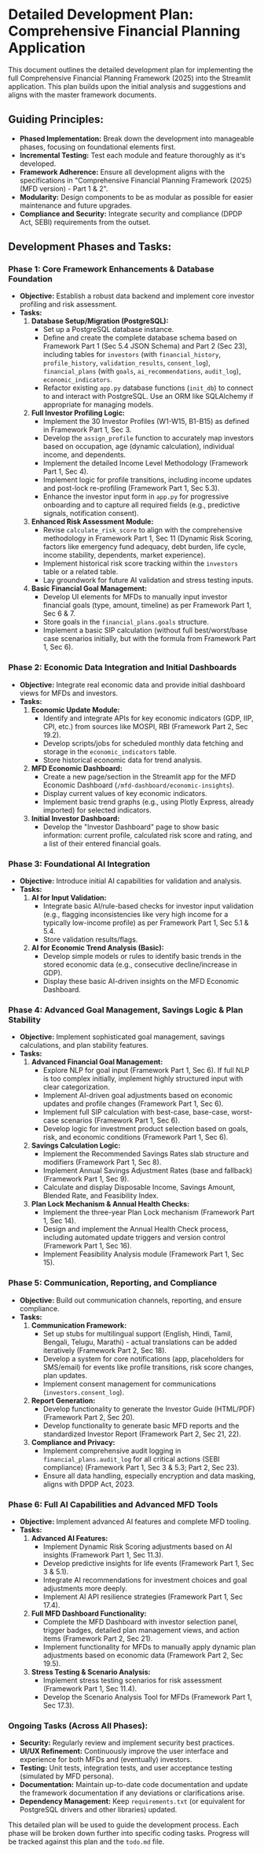 # Detailed Development Plan: Comprehensive Financial Planning Application

This document outlines the detailed development plan for implementing the full Comprehensive Financial Planning Framework (2025) into the Streamlit application. This plan builds upon the initial analysis and suggestions and aligns with the master framework documents.

## Guiding Principles:

*   **Phased Implementation:** Break down the development into manageable phases, focusing on foundational elements first.
*   **Incremental Testing:** Test each module and feature thoroughly as it's developed.
*   **Framework Adherence:** Ensure all development aligns with the specifications in "Comprehensive Financial Planning Framework (2025) (MFD version) - Part 1 & 2".
*   **Modularity:** Design components to be as modular as possible for easier maintenance and future upgrades.
*   **Compliance and Security:** Integrate security and compliance (DPDP Act, SEBI) requirements from the outset.

## Development Phases and Tasks:

### Phase 1: Core Framework Enhancements & Database Foundation

*   **Objective:** Establish a robust data backend and implement core investor profiling and risk assessment.
*   **Tasks:**
    1.  **Database Setup/Migration (PostgreSQL):**
        *   Set up a PostgreSQL database instance.
        *   Define and create the complete database schema based on Framework Part 1 (Sec 5.4 JSON Schema) and Part 2 (Sec 23), including tables for `investors` (with `financial_history`, `profile_history`, `validation_results`, `consent_log`), `financial_plans` (with `goals`, `ai_recommendations`, `audit_log`), `economic_indicators`.
        *   Refactor existing `app.py` database functions (`init_db`) to connect to and interact with PostgreSQL. Use an ORM like SQLAlchemy if appropriate for managing models.
    2.  **Full Investor Profiling Logic:**
        *   Implement the 30 Investor Profiles (W1-W15, B1-B15) as defined in Framework Part 1, Sec 3.
        *   Develop the `assign_profile` function to accurately map investors based on occupation, age (dynamic calculation), individual income, and dependents.
        *   Implement the detailed Income Level Methodology (Framework Part 1, Sec 4).
        *   Implement logic for profile transitions, including income updates and post-lock re-profiling (Framework Part 1, Sec 5.3).
        *   Enhance the investor input form in `app.py` for progressive onboarding and to capture all required fields (e.g., predictive signals, notification consent).
    3.  **Enhanced Risk Assessment Module:**
        *   Revise `calculate_risk_score` to align with the comprehensive methodology in Framework Part 1, Sec 11 (Dynamic Risk Scoring, factors like emergency fund adequacy, debt burden, life cycle, income stability, dependents, market experience).
        *   Implement historical risk score tracking within the `investors` table or a related table.
        *   Lay groundwork for future AI validation and stress testing inputs.
    4.  **Basic Financial Goal Management:**
        *   Develop UI elements for MFDs to manually input investor financial goals (type, amount, timeline) as per Framework Part 1, Sec 6 & 7.
        *   Store goals in the `financial_plans.goals` structure.
        *   Implement a basic SIP calculation (without full best/worst/base case scenarios initially, but with the formula from Framework Part 1, Sec 6).

### Phase 2: Economic Data Integration and Initial Dashboards

*   **Objective:** Integrate real economic data and provide initial dashboard views for MFDs and investors.
*   **Tasks:**
    1.  **Economic Update Module:**
        *   Identify and integrate APIs for key economic indicators (GDP, IIP, CPI, etc.) from sources like MOSPI, RBI (Framework Part 2, Sec 19.2).
        *   Develop scripts/jobs for scheduled monthly data fetching and storage in the `economic_indicators` table.
        *   Store historical economic data for trend analysis.
    2.  **MFD Economic Dashboard:**
        *   Create a new page/section in the Streamlit app for the MFD Economic Dashboard (`/mfd-dashboard/economic-insights`).
        *   Display current values of key economic indicators.
        *   Implement basic trend graphs (e.g., using Plotly Express, already imported) for selected indicators.
    3.  **Initial Investor Dashboard:**
        *   Develop the "Investor Dashboard" page to show basic information: current profile, calculated risk score and rating, and a list of their entered financial goals.

### Phase 3: Foundational AI Integration

*   **Objective:** Introduce initial AI capabilities for validation and analysis.
*   **Tasks:**
    1.  **AI for Input Validation:**
        *   Integrate basic AI/rule-based checks for investor input validation (e.g., flagging inconsistencies like very high income for a typically low-income profile) as per Framework Part 1, Sec 5.1 & 5.4.
        *   Store validation results/flags.
    2.  **AI for Economic Trend Analysis (Basic):**
        *   Develop simple models or rules to identify basic trends in the stored economic data (e.g., consecutive decline/increase in GDP).
        *   Display these basic AI-driven insights on the MFD Economic Dashboard.

### Phase 4: Advanced Goal Management, Savings Logic & Plan Stability

*   **Objective:** Implement sophisticated goal management, savings calculations, and plan stability features.
*   **Tasks:**
    1.  **Advanced Financial Goal Management:**
        *   Explore NLP for goal input (Framework Part 1, Sec 6). If full NLP is too complex initially, implement highly structured input with clear categorization.
        *   Implement AI-driven goal adjustments based on economic updates and profile changes (Framework Part 1, Sec 6).
        *   Implement full SIP calculation with best-case, base-case, worst-case scenarios (Framework Part 1, Sec 6).
        *   Develop logic for investment product selection based on goals, risk, and economic conditions (Framework Part 1, Sec 6).
    2.  **Savings Calculation Logic:**
        *   Implement the Recommended Savings Rates slab structure and modifiers (Framework Part 1, Sec 8).
        *   Implement Annual Savings Adjustment Rates (base and fallback) (Framework Part 1, Sec 9).
        *   Calculate and display Disposable Income, Savings Amount, Blended Rate, and Feasibility Index.
    3.  **Plan Lock Mechanism & Annual Health Checks:**
        *   Implement the three-year Plan Lock mechanism (Framework Part 1, Sec 14).
        *   Design and implement the Annual Health Check process, including automated update triggers and version control (Framework Part 1, Sec 16).
        *   Implement Feasibility Analysis module (Framework Part 1, Sec 15).

### Phase 5: Communication, Reporting, and Compliance

*   **Objective:** Build out communication channels, reporting, and ensure compliance.
*   **Tasks:**
    1.  **Communication Framework:**
        *   Set up stubs for multilingual support (English, Hindi, Tamil, Bengali, Telugu, Marathi) - actual translations can be added iteratively (Framework Part 2, Sec 18).
        *   Develop a system for core notifications (app, placeholders for SMS/email) for events like profile transitions, risk score changes, plan updates.
        *   Implement consent management for communications (`investors.consent_log`).
    2.  **Report Generation:**
        *   Develop functionality to generate the Investor Guide (HTML/PDF) (Framework Part 2, Sec 20).
        *   Develop functionality to generate basic MFD reports and the standardized Investor Report (Framework Part 2, Sec 21, 22).
    3.  **Compliance and Privacy:**
        *   Implement comprehensive audit logging in `financial_plans.audit_log` for all critical actions (SEBI compliance) (Framework Part 1, Sec 3 & 5.3; Part 2, Sec 23).
        *   Ensure all data handling, especially encryption and data masking, aligns with DPDP Act, 2023.

### Phase 6: Full AI Capabilities and Advanced MFD Tools

*   **Objective:** Implement advanced AI features and complete MFD tooling.
*   **Tasks:**
    1.  **Advanced AI Features:**
        *   Implement Dynamic Risk Scoring adjustments based on AI insights (Framework Part 1, Sec 11.3).
        *   Develop predictive insights for life events (Framework Part 1, Sec 3 & 5.1).
        *   Integrate AI recommendations for investment choices and goal adjustments more deeply.
        *   Implement AI API resilience strategies (Framework Part 1, Sec 17.4).
    2.  **Full MFD Dashboard Functionality:**
        *   Complete the MFD Dashboard with investor selection panel, trigger badges, detailed plan management views, and action items (Framework Part 2, Sec 21).
        *   Implement functionality for MFDs to manually apply dynamic plan adjustments based on economic data (Framework Part 2, Sec 19.5).
    3.  **Stress Testing & Scenario Analysis:**
        *   Implement stress testing scenarios for risk assessment (Framework Part 1, Sec 11.4).
        *   Develop the Scenario Analysis Tool for MFDs (Framework Part 1, Sec 17.3).

### Ongoing Tasks (Across All Phases):

*   **Security:** Regularly review and implement security best practices.
*   **UI/UX Refinement:** Continuously improve the user interface and experience for both MFDs and (eventually) investors.
*   **Testing:** Unit tests, integration tests, and user acceptance testing (simulated by MFD persona).
*   **Documentation:** Maintain up-to-date code documentation and update the framework documentation if any deviations or clarifications arise.
*   **Dependency Management:** Keep `requirements.txt` (or equivalent for PostgreSQL drivers and other libraries) updated.

This detailed plan will be used to guide the development process. Each phase will be broken down further into specific coding tasks. Progress will be tracked against this plan and the `todo.md` file.
